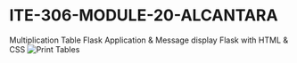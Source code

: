 # ITE-306-MODULE-20-ALCANTARA
Multiplication Table Flask Application &amp; Message display Flask with HTML &amp; CSS
![Print Tables](https://user-images.githubusercontent.com/114913352/194761620-62ca0116-7411-4efc-843d-ce5ca7b189e9.png)
